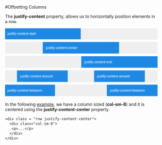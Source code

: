 
#Offsetting Columns

The **justify-content** property, allows us to horizontally position elements in a row.

![](img/justify.png)

In the following <a href="archives/Class Htmls/ex5.html" target="_blank">example</a>, we have a column sized (**col-sm-8**) and it is centered
using the **justify-content-center** property.
~~~
<div class = "row justify-content-center">
  <div class="col-sm-8">
   <p>...</p>
  </div>
</div>
~~~
